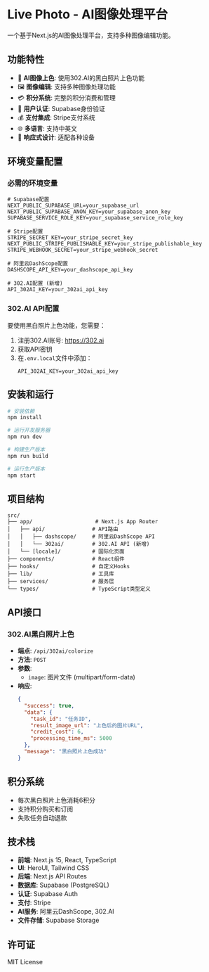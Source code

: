 # Live Photo - AI图像处理平台

一个基于Next.js的AI图像处理平台，支持多种图像编辑功能。

## 功能特性

- 🎨 **AI图像上色**: 使用302.AI的黑白照片上色功能
- 🖼️ **图像编辑**: 支持多种图像处理功能
- 💳 **积分系统**: 完整的积分消费和管理
- 🔐 **用户认证**: Supabase身份验证
- 💰 **支付集成**: Stripe支付系统
- 🌐 **多语言**: 支持中英文
- 📱 **响应式设计**: 适配各种设备

## 环境变量配置

### 必需的环境变量

```env
# Supabase配置
NEXT_PUBLIC_SUPABASE_URL=your_supabase_url
NEXT_PUBLIC_SUPABASE_ANON_KEY=your_supabase_anon_key
SUPABASE_SERVICE_ROLE_KEY=your_supabase_service_role_key

# Stripe配置
STRIPE_SECRET_KEY=your_stripe_secret_key
NEXT_PUBLIC_STRIPE_PUBLISHABLE_KEY=your_stripe_publishable_key
STRIPE_WEBHOOK_SECRET=your_stripe_webhook_secret

# 阿里云DashScope配置
DASHSCOPE_API_KEY=your_dashscope_api_key

# 302.AI配置 (新增)
API_302AI_KEY=your_302ai_api_key
```

### 302.AI API配置

要使用黑白照片上色功能，您需要：

1. 注册302.AI账号: https://302.ai
2. 获取API密钥
3. 在`.env.local`文件中添加：
   ```env
   API_302AI_KEY=your_302ai_api_key
   ```

## 安装和运行

```bash
# 安装依赖
npm install

# 运行开发服务器
npm run dev

# 构建生产版本
npm run build

# 运行生产版本
npm start
```

## 项目结构

```
src/
├── app/                    # Next.js App Router
│   ├── api/               # API路由
│   │   ├── dashscope/     # 阿里云DashScope API
│   │   └── 302ai/         # 302.AI API (新增)
│   └── [locale]/          # 国际化页面
├── components/            # React组件
├── hooks/                 # 自定义Hooks
├── lib/                   # 工具库
├── services/              # 服务层
└── types/                 # TypeScript类型定义
```

## API接口

### 302.AI黑白照片上色

- **端点**: `/api/302ai/colorize`
- **方法**: `POST`
- **参数**:
  - `image`: 图片文件 (multipart/form-data)
- **响应**:
  ```json
  {
    "success": true,
    "data": {
      "task_id": "任务ID",
      "result_image_url": "上色后的图片URL",
      "credit_cost": 6,
      "processing_time_ms": 5000
    },
    "message": "黑白照片上色成功"
  }
  ```

## 积分系统

- 每次黑白照片上色消耗6积分
- 支持积分购买和订阅
- 失败任务自动退款

## 技术栈

- **前端**: Next.js 15, React, TypeScript
- **UI**: HeroUI, Tailwind CSS
- **后端**: Next.js API Routes
- **数据库**: Supabase (PostgreSQL)
- **认证**: Supabase Auth
- **支付**: Stripe
- **AI服务**: 阿里云DashScope, 302.AI
- **文件存储**: Supabase Storage

## 许可证

MIT License
